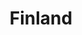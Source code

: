 ---
title: Finland
crosslinks:
- LearnFinnish
- Suomi
- autotldr
- pics
- IAmA
- AskEurope
- place
- xkcd
- Aalto
- OutOfTheLoop
- europeanunion
- Serendipity
- eupersonalfinance
- BeautyQueens
- russia
- spurdo
- en2
- singapore
- razer
- fingols
---